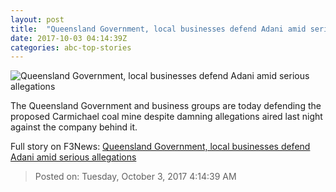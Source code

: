 ```yaml
---
layout: post
title:  "Queensland Government, local businesses defend Adani amid serious allegations"
date: 2017-10-03 04:14:39Z
categories: abc-top-stories
---
```


![Queensland Government, local businesses defend Adani amid serious allegations](http://www.abc.net.au/news/image/8877452-1x1-700x700.jpg)

The Queensland Government and business groups are today defending the proposed Carmichael coal mine despite damning allegations aired last night against the company behind it.


Full story on F3News: [Queensland Government, local businesses defend Adani amid serious allegations](http://www.f3nws.com/n/DgAWfH)

> Posted on: Tuesday, October 3, 2017 4:14:39 AM
